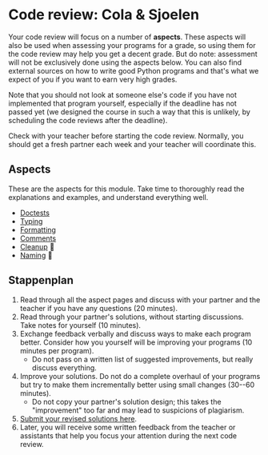 # Code review: Cola & Sjoelen

Your code review will focus on a number of **aspects**. These aspects will also be used when assessing your programs for a grade, so using them for the code review may help you get a decent grade. But do note: assessment will not be exclusively done using the aspects below. You can also find external sources on how to write good Python programs and that's what we expect of you if you want to earn very high grades.

Note that you should not look at someone else's code if you have not implemented that program yourself, especially if the deadline has not passed yet (we designed the course in such a way that this is unlikely, by scheduling the code reviews after the deadline). 

Check with your teacher before starting the code review. Normally, you should get a fresh partner each week and your teacher will coordinate this.

## Aspects

These are the aspects for this module. Take time to thoroughly read the explanations and examples, and understand everything well.

- [Doctests](/quality/doctests)
- [Typing](/quality/typing)
- [Formatting](/quality/formatting)
- [Comments](/quality/comments)
- [Cleanup](/quality/cleanup) 🚨
- [Naming](/quality/naming) 🚨

## Stappenplan

1.  Read through all the aspect pages and discuss with your partner and the teacher if you have any questions (20 minutes).
1.  Read through your partner's solutions, without starting discussions. Take notes for yourself (10 minutes).
1.  Exchange feedback verbally and discuss ways to make each program better. Consider how you yourself will be improving your programs (10 minutes per program).
    * Do not pass on a written list of suggested improvements, but really discuss everything.
1.  Improve your solutions. Do not do a complete overhaul of your programs but try to make them incrementally better using small changes (30--60 minutes).
    * Do not copy your partner's solution design; this takes the "improvement" too far and may lead to suspicions of plagiarism.
1.  [Submit your revised solutions here](/reviews/m2/revised).
1.  Later, you will receive some written feedback from the teacher or assistants that help you focus your attention during the next code review.
